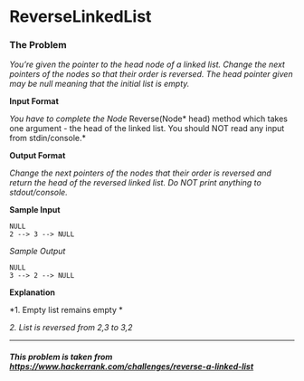 # ReverseLinkedList

### The Problem

*You’re given the pointer to the head node of a linked list. Change the next pointers of the nodes so that their order is reversed. The head pointer given may be null meaning that the initial list is empty.*

**Input Format**

*You have to complete the Node* Reverse(Node* head) method which takes one argument - the head of the linked list. You should NOT read any input from stdin/console.*

**Output Format**

*Change the next pointers of the nodes that their order is reversed and return the head of the reversed linked list. Do NOT print anything to stdout/console.*

**Sample Input**

```
NULL 
2 --> 3 --> NULL
```

*Sample Output*

```
NULL
3 --> 2 --> NULL
```

**Explanation**

*1. Empty list remains empty *

*2. List is reversed from 2,3 to 3,2*

---

##### **This problem is taken from https://www.hackerrank.com/challenges/reverse-a-linked-list**